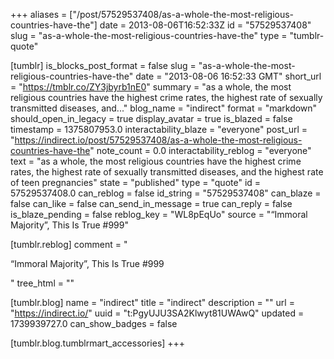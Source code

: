 +++
aliases = ["/post/57529537408/as-a-whole-the-most-religious-countries-have-the"]
date = 2013-08-06T16:52:33Z
id = "57529537408"
slug = "as-a-whole-the-most-religious-countries-have-the"
type = "tumblr-quote"

[tumblr]
is_blocks_post_format = false
slug = "as-a-whole-the-most-religious-countries-have-the"
date = "2013-08-06 16:52:33 GMT"
short_url = "https://tmblr.co/ZY3jbyrb1nE0"
summary = "as a whole, the most religious countries have the highest crime rates, the highest rate of sexually transmitted diseases, and..."
blog_name = "indirect"
format = "markdown"
should_open_in_legacy = true
display_avatar = true
is_blazed = false
timestamp = 1375807953.0
interactability_blaze = "everyone"
post_url = "https://indirect.io/post/57529537408/as-a-whole-the-most-religious-countries-have-the"
note_count = 0.0
interactability_reblog = "everyone"
text = "as a whole, the most religious countries have the highest crime rates, the highest rate of sexually transmitted diseases, and the highest rate of teen pregnancies"
state = "published"
type = "quote"
id = 57529537408.0
can_reblog = false
id_string = "57529537408"
can_blaze = false
can_like = false
can_send_in_message = true
can_reply = false
is_blaze_pending = false
reblog_key = "WL8pEqUo"
source = "&ldquo;Immoral Majority&rdquo;, This Is True #999"

[tumblr.reblog]
comment = "<p>“Immoral Majority”, This Is True #999</p>"
tree_html = ""

[tumblr.blog]
name = "indirect"
title = "indirect"
description = ""
url = "https://indirect.io/"
uuid = "t:PgyUJU3SA2Klwyt81UWAwQ"
updated = 1739939727.0
can_show_badges = false

[tumblr.blog.tumblrmart_accessories]
+++
